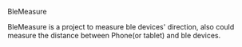 BleMeasure

BleMeasure is a project to measure ble devices' direction, also could measure the distance between Phone(or tablet) and ble devices.
